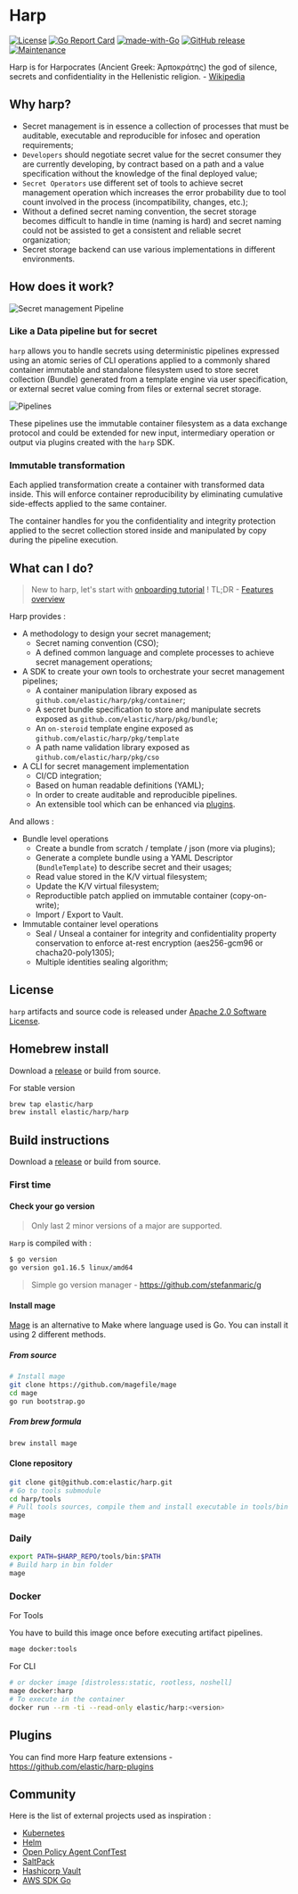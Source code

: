 # Harp

[![License](https://img.shields.io/badge/License-Apache%202.0-blue.svg)](https://opensource.org/licenses/Apache-2.0)
[![Go Report Card](https://goreportcard.com/badge/github.com/elastic/harp)](https://goreportcard.com/report/github.com/elastic/harp)
[![made-with-Go](https://img.shields.io/badge/Made%20with-Go-1f425f.svg)](http://golang.org)
[![GitHub release](https://img.shields.io/github/release/elastic/harp.svg)](https://github.com/elastic/harp/releases/)
[![Maintenance](https://img.shields.io/badge/Maintained%3F-yes-green.svg)](https://github.com/elastic/harp/graphs/commit-activity)

Harp is for Harpocrates (Ancient Greek: Ἁρποκράτης) the god of silence, secrets
and confidentiality in the Hellenistic religion. - [Wikipedia](https://en.wikipedia.org/wiki/Harpocrates)

## Why harp?

* Secret management is in essence a collection of processes that must be
  auditable, executable and reproducible for infosec and operation requirements;
* `Developers` should negotiate secret value for the secret consumer they are
  currently developing, by contract based on a path and a value specification
  without the knowledge of the final deployed value;
* `Secret Operators` use different set of tools to achieve secret
  management operation which increases the error probability due to tool count
  involved in the process (incompatibility, changes, etc.);
* Without a defined secret naming convention, the secret storage becomes difficult to
  handle in time (naming is hard) and secret naming could not be assisted to
  get a consistent and reliable secret organization;
* Secret storage backend can use various implementations in different environments.

## How does it work?

![Secret management Pipeline](docs/harp/img/SM-HARP-PIPELINE.png)

### Like a Data pipeline but for secret

`harp` allows you to handle secrets using deterministic pipelines expressed
using an atomic series of CLI operations applied to a commonly shared container
immutable and standalone filesystem used to store secret collection (Bundle)
generated from a template engine via user specification, or external secret
value coming from files or external secret storage.

![Pipelines](docs/harp/img/SM-HARP.png)

These pipelines use the immutable container filesystem as a data exchange
protocol and could be extended for new input, intermediary operation or output
via plugins created with the `harp` SDK.

### Immutable transformation

Each applied transformation create a container with transformed data inside.
This will enforce container reproducibility by eliminating cumulative
side-effects applied to the same container.

The container handles for you the confidentiality and integrity protection applied
to the secret collection stored inside and manipulated by copy during the
pipeline execution.

## What can I do?

> New to harp, let's start with [onboarding tutorial](samples/onboarding/README.md) !
> TL;DR - [Features overview](FEATURES.md)

Harp provides :

* A methodology to design your secret management;
  * Secret naming convention (CSO);
  * A defined common language and complete processes to achieve secret management
    operations;
* A SDK to create your own tools to orchestrate your secret management pipelines;
  * A container manipulation library exposed as `github.com/elastic/harp/pkg/container`;
  * A secret bundle specification to store and manipulate secrets exposed as `github.com/elastic/harp/pkg/bundle`;
  * An `on-steroid` template engine exposed as `github.com/elastic/harp/pkg/template`
  * A path name validation library exposed as `github.com/elastic/harp/pkg/cso`
* A CLI for secret management implementation
  * CI/CD integration;
  * Based on human readable definitions (YAML);
  * In order to create auditable and reproducible pipelines.
  * An extensible tool which can be enhanced via [plugins](https://github.com/elastic/harp-plugins).

And allows :

* Bundle level operations
  * Create a bundle from scratch / template / json (more via plugins);
  * Generate a complete bundle using a YAML Descriptor (`BundleTemplate`) to describe secret and their usages;
  * Read value stored in the K/V virtual filesystem;
  * Update the K/V virtual filesystem;
  * Reproductible patch applied on immutable container (copy-on-write);
  * Import / Export to Vault.
* Immutable container level operations
  * Seal / Unseal a container for integrity and confidentiality property conservation
    to enforce at-rest encryption (aes256-gcm96 or chacha20-poly1305);
  * Multiple identities sealing algorithm;

## License

`harp` artifacts and source code is released under [Apache 2.0 Software License](LICENSE).

## Homebrew install

Download a [release](https://github.com/elastic/harp/releases) or build from source.

For stable version

```sh
brew tap elastic/harp
brew install elastic/harp/harp
```

## Build instructions

Download a [release](https://github.com/elastic/harp/releases) or build from source.

### First time

#### Check your go version

> Only last 2 minor versions of a major are supported.

`Harp` is compiled with :

```sh
$ go version
go version go1.16.5 linux/amd64
```

> Simple go version manager - <https://github.com/stefanmaric/g>

#### Install mage

[Mage](https://magefile.org/) is an alternative to Make where language used is Go.
You can install it using 2 different methods.

##### From source

```sh
# Install mage
git clone https://github.com/magefile/mage
cd mage
go run bootstrap.go
```

##### From brew formula

```sh
brew install mage
```

#### Clone repository

```sh
git clone git@github.com:elastic/harp.git
# Go to tools submodule
cd harp/tools
# Pull tools sources, compile them and install executable in tools/bin
mage
```

### Daily

```sh
export PATH=$HARP_REPO/tools/bin:$PATH
# Build harp in bin folder
mage
```

### Docker

For Tools

You have to build this image once before executing artifact pipelines.

```sh
mage docker:tools
```

For CLI

```sh
# or docker image [distroless:static, rootless, noshell]
mage docker:harp
# To execute in the container
docker run --rm -ti --read-only elastic/harp:<version>
```

## Plugins

You can find more Harp feature extensions - <https://github.com/elastic/harp-plugins>

## Community

Here is the list of external projects used as inspiration :

* [Kubernetes](https://github.com/kubernetes/)
* [Helm](https://github.com/helm/)
* [Open Policy Agent ConfTest](https://github.com/open-policy-agent/conftest)
* [SaltPack](https://github.com/keybase/saltpack)
* [Hashicorp Vault](https://github.com/hashicorp/vault)
* [AWS SDK Go](https://github.com/aws/aws-sdk-go)
